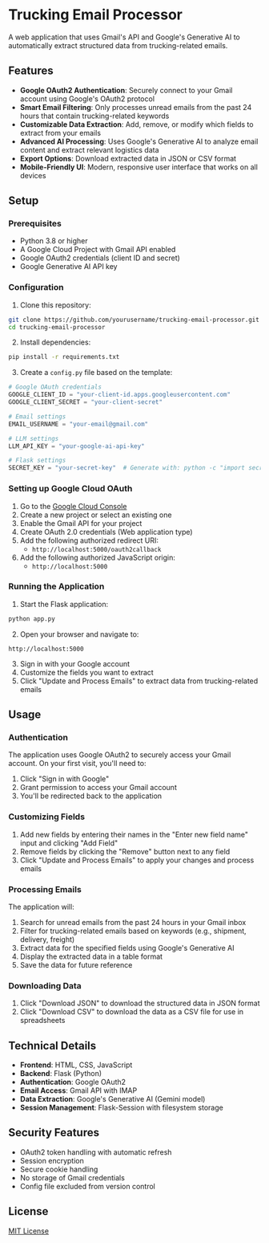 # Trucking Email Processor

A web application that uses Gmail's API and Google's Generative AI to automatically extract structured data from trucking-related emails.

## Features

- **Google OAuth2 Authentication**: Securely connect to your Gmail account using Google's OAuth2 protocol
- **Smart Email Filtering**: Only processes unread emails from the past 24 hours that contain trucking-related keywords
- **Customizable Data Extraction**: Add, remove, or modify which fields to extract from your emails
- **Advanced AI Processing**: Uses Google's Generative AI to analyze email content and extract relevant logistics data
- **Export Options**: Download extracted data in JSON or CSV format
- **Mobile-Friendly UI**: Modern, responsive user interface that works on all devices

## Setup

### Prerequisites

- Python 3.8 or higher
- A Google Cloud Project with Gmail API enabled
- Google OAuth2 credentials (client ID and secret)
- Google Generative AI API key

### Configuration

1. Clone this repository:
```bash
git clone https://github.com/yourusername/trucking-email-processor.git
cd trucking-email-processor
```

2. Install dependencies:
```bash
pip install -r requirements.txt
```

3. Create a `config.py` file based on the template:
```python
# Google OAuth credentials
GOOGLE_CLIENT_ID = "your-client-id.apps.googleusercontent.com"
GOOGLE_CLIENT_SECRET = "your-client-secret"

# Email settings
EMAIL_USERNAME = "your-email@gmail.com"

# LLM settings
LLM_API_KEY = "your-google-ai-api-key"

# Flask settings
SECRET_KEY = "your-secret-key"  # Generate with: python -c "import secrets; print(secrets.token_hex(32))"
```

### Setting up Google Cloud OAuth

1. Go to the [Google Cloud Console](https://console.cloud.google.com/)
2. Create a new project or select an existing one
3. Enable the Gmail API for your project
4. Create OAuth 2.0 credentials (Web application type)
5. Add the following authorized redirect URI:
   - `http://localhost:5000/oauth2callback`
6. Add the following authorized JavaScript origin:
   - `http://localhost:5000`

### Running the Application

1. Start the Flask application:
```bash
python app.py
```

2. Open your browser and navigate to:
```
http://localhost:5000
```

3. Sign in with your Google account
4. Customize the fields you want to extract
5. Click "Update and Process Emails" to extract data from trucking-related emails

## Usage

### Authentication

The application uses Google OAuth2 to securely access your Gmail account. On your first visit, you'll need to:

1. Click "Sign in with Google"
2. Grant permission to access your Gmail account
3. You'll be redirected back to the application

### Customizing Fields

1. Add new fields by entering their names in the "Enter new field name" input and clicking "Add Field"
2. Remove fields by clicking the "Remove" button next to any field
3. Click "Update and Process Emails" to apply your changes and process emails

### Processing Emails

The application will:
1. Search for unread emails from the past 24 hours in your Gmail inbox
2. Filter for trucking-related emails based on keywords (e.g., shipment, delivery, freight)
3. Extract data for the specified fields using Google's Generative AI
4. Display the extracted data in a table format
5. Save the data for future reference

### Downloading Data

1. Click "Download JSON" to download the structured data in JSON format
2. Click "Download CSV" to download the data as a CSV file for use in spreadsheets

## Technical Details

- **Frontend**: HTML, CSS, JavaScript
- **Backend**: Flask (Python)
- **Authentication**: Google OAuth2
- **Email Access**: Gmail API with IMAP
- **Data Extraction**: Google's Generative AI (Gemini model)
- **Session Management**: Flask-Session with filesystem storage

## Security Features

- OAuth2 token handling with automatic refresh
- Session encryption
- Secure cookie handling
- No storage of Gmail credentials
- Config file excluded from version control

## License

[MIT License](LICENSE) 